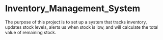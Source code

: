 # Inventory_Management_System
The purpose of this project is to set up a system that tracks inventory, updates stock levels, alerts us when stock is low, and will calculate the total value of remaining stock.
